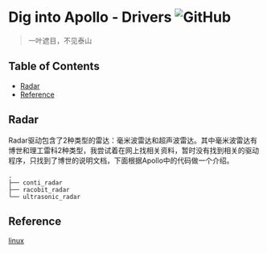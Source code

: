 # Dig into Apollo - Drivers ![GitHub](https://img.shields.io/github/license/daohu527/Dig-into-Apollo.svg?style=popout)

> 一叶遮目，不见泰山


## Table of Contents
- [Radar](#radar)
- [Reference](#reference)


<a name="radar" />

## Radar
Radar驱动包含了2种类型的雷达：毫米波雷达和超声波雷达。其中毫米波雷达有博世和理工雷科2种类型，我尝试着在网上找相关资料，暂时没有找到相关的驱动程序，只找到了博世的说明文档，下面根据Apollo中的代码做一个介绍。  
```
.
├── conti_radar
├── racobit_radar
└── ultrasonic_radar
```


<a name="reference" />

## Reference
[linux](https://www.kernel.org/)  
